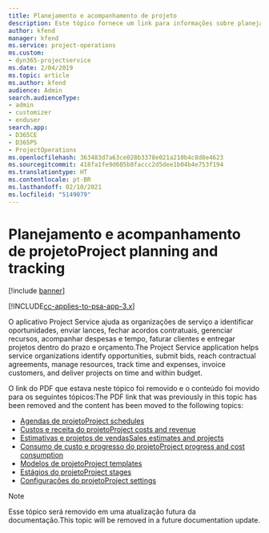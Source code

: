 ```yaml
---
title: Planejamento e acompanhamento de projeto
description: Este tópico fornece um link para informações sobre planejamento e acompanhamento no Project Service Automation.
author: kfend
manager: kfend
ms.service: project-operations
ms.custom:
- dyn365-projectservice
ms.date: 2/04/2019
ms.topic: article
ms.author: kfend
audience: Admin
search.audienceType:
- admin
- customizer
- enduser
search.app:
- D365CE
- D365PS
- ProjectOperations
ms.openlocfilehash: 363483d7a63ce028b3378e021a210b4c8d8e4623
ms.sourcegitcommit: 418fa1fe9d605b8faccc2d5dee1b04b4e753f194
ms.translationtype: HT
ms.contentlocale: pt-BR
ms.lasthandoff: 02/10/2021
ms.locfileid: "5149079"
---
```

# <a name="project-planning-and-tracking"></a><span data-ttu-id="c711c-103">Planejamento e acompanhamento de projeto</span><span class="sxs-lookup"><span data-stu-id="c711c-103">Project planning and tracking</span></span>

[!include [banner](../../includes/psa-now-project-operations.md)]

[!INCLUDE[cc-applies-to-psa-app-3.x](../../includes/cc-applies-to-psa-app-3x.md)]

<span data-ttu-id="c711c-104">O aplicativo Project Service ajuda as organizações de serviço a identificar oportunidades, enviar lances, fechar acordos contratuais, gerenciar recursos, acompanhar despesas e tempo, faturar clientes e entregar projetos dentro do prazo e orçamento.</span><span class="sxs-lookup"><span data-stu-id="c711c-104">The Project Service application helps service organizations identify opportunities, submit bids, reach contractual agreements, manage resources, track time and expenses, invoice customers, and deliver projects on time and within budget.</span></span> 

<span data-ttu-id="c711c-105">O link do PDF que estava neste tópico foi removido e o conteúdo foi movido para os seguintes tópicos:</span><span class="sxs-lookup"><span data-stu-id="c711c-105">The PDF link that was previously in this topic has been removed and the content has been moved to the following topics:</span></span>

- [<span data-ttu-id="c711c-106">Agendas de projeto</span><span class="sxs-lookup"><span data-stu-id="c711c-106">Project schedules</span></span>](../project-creating.md)
- [<span data-ttu-id="c711c-107">Custos e receita do projeto</span><span class="sxs-lookup"><span data-stu-id="c711c-107">Project costs and revenue</span></span>](../project-estimating.md)
- [<span data-ttu-id="c711c-108">Estimativas e projetos de vendas</span><span class="sxs-lookup"><span data-stu-id="c711c-108">Sales estimates and projects</span></span>](../project-leveraging.md)
- [<span data-ttu-id="c711c-109">Consumo de custo e progresso do projeto</span><span class="sxs-lookup"><span data-stu-id="c711c-109">Project progress and cost consumption</span></span>](../project-tracking.md)
- [<span data-ttu-id="c711c-110">Modelos de projeto</span><span class="sxs-lookup"><span data-stu-id="c711c-110">Project templates</span></span>](../project-templates.md)
- [<span data-ttu-id="c711c-111">Estágios do projeto</span><span class="sxs-lookup"><span data-stu-id="c711c-111">Project stages</span></span>](../project-stages.md)
- [<span data-ttu-id="c711c-112">Configurações do projeto</span><span class="sxs-lookup"><span data-stu-id="c711c-112">Project settings</span></span>](../project-settings.md)

> [!NOTE]
> <span data-ttu-id="c711c-113">Esse tópico será removido em uma atualização futura da documentação.</span><span class="sxs-lookup"><span data-stu-id="c711c-113">This topic will be removed in a future documentation update.</span></span> 
